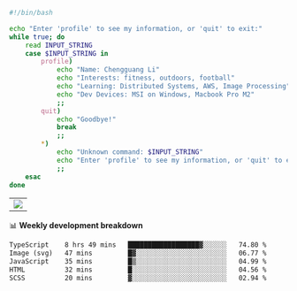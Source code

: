 ```bash
#!/bin/bash

echo "Enter 'profile' to see my information, or 'quit' to exit:"
while true; do
    read INPUT_STRING
    case $INPUT_STRING in
        profile)
            echo "Name: Chengguang Li"
            echo "Interests: fitness, outdoors, football"
            echo "Learning: Distributed Systems, AWS, Image Processing"
            echo "Dev Devices: MSI on Windows, Macbook Pro M2"
            ;;
        quit)
            echo "Goodbye!"
            break
            ;;
        *)
            echo "Unknown command: $INPUT_STRING"
            echo "Enter 'profile' to see my information, or 'quit' to exit:"
            ;;
    esac
done

```

<!--Contribution Graph-->
<table>
  <tr>
    <td>
      <picture>
        <source media="(prefers-color-scheme: light)" srcset="https://github-readme-activity-graph.vercel.app/graph?username=chengguang-li&theme=xcode&bg_color=FF000000&color=000000&hide_border=true" />
        <img src="https://github-readme-activity-graph.vercel.app/graph?username=chengguang-li&theme=xcode&bg_color=FF000000&hide_border=true" />
      </picture>
  </tr>
</table>

📊 **Weekly development breakdown**

<!--START_SECTION:waka-->

```txt
TypeScript    8 hrs 49 mins   ██████████████████▓░░░░░░   74.80 %
Image (svg)   47 mins         █▓░░░░░░░░░░░░░░░░░░░░░░░   06.77 %
JavaScript    35 mins         █▒░░░░░░░░░░░░░░░░░░░░░░░   04.99 %
HTML          32 mins         █░░░░░░░░░░░░░░░░░░░░░░░░   04.56 %
SCSS          20 mins         ▓░░░░░░░░░░░░░░░░░░░░░░░░   02.94 %
```

<!--END_SECTION:waka-->

